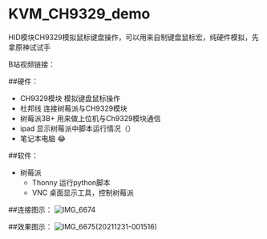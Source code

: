 # KVM_CH9329_demo
HID模块CH9329模拟鼠标键盘操作，可以用来自制键盘鼠标宏，纯硬件模拟，先拿原神试试手

B站视频链接：

##硬件：
  - CH9329模块    模拟键盘鼠标操作
  - 杜邦线        连接树莓派与CH9329模块
  - 树莓派3B+     用来做上位机与Ch9329模块通信
  - ipad         显示树莓派中脚本运行情况（）
  - 笔记本电脑    😂

##软件：
  - 树莓派 
    - Thonny   运行python脚本
    - VNC      桌面显示工具，控制树莓派

##连接图示：
![IMG_6674](https://user-images.githubusercontent.com/70932401/147768969-393243a1-84d7-46bd-8fc4-e027001a5c58.JPG)


##效果图示：
![IMG_6675(20211231-001516)](https://user-images.githubusercontent.com/70932401/147769154-852ab585-261e-4c40-826a-8d1c172c415a.PNG)

